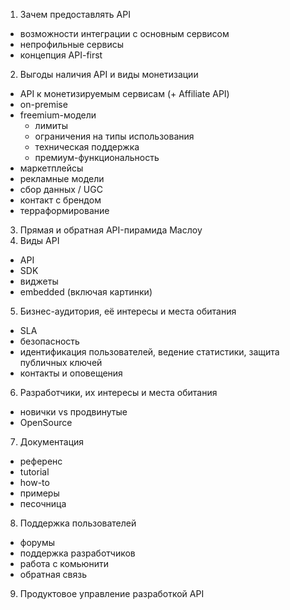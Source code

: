 1. Зачем предоставлять API
  * возможности интеграции с основным сервисом
  * непрофильные сервисы
  * концепция API-first
2. Выгоды наличия API и виды монетизации
  * API к монетизируемым сервисам (+ Affiliate API)
  * on-premise
  * freemium-модели
    * лимиты
    * ограничения на типы использования
    * техническая поддержка
    * премиум-функциональность
  * маркетплейсы
  * рекламные модели
  * сбор данных / UGC
  * контакт с брендом
  * терраформирование
3. Прямая и обратная API-пирамида Маслоу
4. Виды API
  * API
  * SDK
  * виджеты
  * embedded (включая картинки)
5. Бизнес-аудитория, её интересы и места обитания
  * SLA
  * безопасность
  * идентификация пользователей, ведение статистики, защита публичных ключей
  * контакты и оповещения
6. Разработчики, их интересы и места обитания
  * новички vs продвинутые
  * OpenSource
7. Документация
  * референс
  * tutorial
  * how-to
  * примеры
  * песочница
8. Поддержка пользователей
  * форумы
  * поддержка разработчиков
  * работа с комьюнити
  * обратная связь
9. Продуктовое управление разработкой API